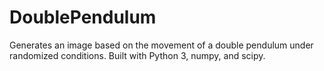 # DoublePendulum
Generates an image based on the movement of a double pendulum under randomized conditions. Built with Python 3, numpy, and scipy.
